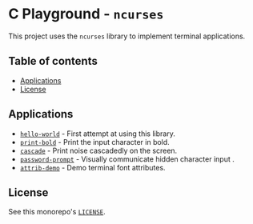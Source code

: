 # C Playground - `ncurses`

This project uses the `ncurses` library to implement terminal applications.

## Table of contents

- [Applications](#applications)
- [License](#license)

## Applications

- [`hello-world`](src/hello-world/) - First attempt at using this library.
- [`print-bold`](src/print-bold/) - Print the input character in bold.
- [`cascade`](src/cascade/) - Print noise cascadedly on the screen.
- [`password-prompt`](src/password-prompt/) - Visually communicate hidden
                                              character input .
- [`attrib-demo`](src/attrib-demo/) - Demo terminal font attributes.

## License

See this monorepo's [`LICENSE`](../LICENSE).
